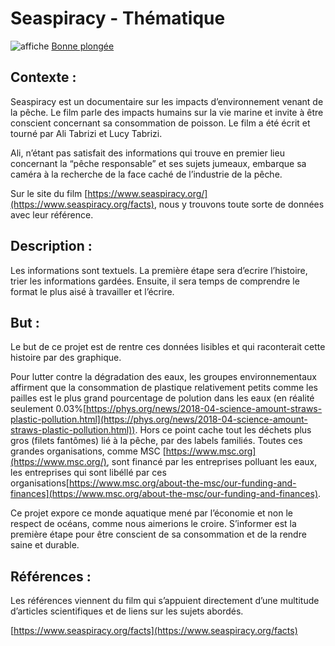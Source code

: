 # Seaspiracy - Thématique

![affiche](https://upload.wikimedia.org/wikipedia/en/3/34/Seaspiracy_2021_Film_poster.png)
[Bonne plongée](https://www.netflix.com/title/81014008)


## Contexte :

Seaspiracy est un documentaire sur les impacts d’environnement venant de la pêche. Le film parle des impacts humains sur la vie marine et invite à être conscient concernant sa consommation de poisson. Le film a été écrit et tourné par Ali Tabrizi et Lucy Tabrizi.

Ali, n’étant pas satisfait des informations qui trouve en premier lieu concernant la “pêche responsable” et ses sujets jumeaux, embarque sa caméra à la recherche de la face caché de l’industrie de la pêche.

Sur le site du film [https://www.seaspiracy.org/](https://www.seaspiracy.org/facts), nous y trouvons toute sorte de données avec leur référence. 


## Description :

Les informations sont textuels. La première étape sera d’ecrire l’histoire, trier les informations gardées. Ensuite, il sera temps de comprendre le format le plus aisé à travailler et l’écrire.


## But :

Le but de ce projet est de rentre ces données lisibles et qui raconterait cette histoire par des graphique. 

Pour lutter contre la dégradation des eaux, les groupes environnementaux affirment que la consommation de plastique relativement petits comme les pailles est le plus grand pourcentage de polution dans les eaux (en réalité seulement 0.03%[https://phys.org/news/2018-04-science-amount-straws-plastic-pollution.html](https://phys.org/news/2018-04-science-amount-straws-plastic-pollution.html)). Hors ce point cache tout les déchets plus gros (filets fantômes) lié à la pêche, par des labels familiés. Toutes ces grandes organisations, comme MSC [https://www.msc.org](https://www.msc.org/), sont financé par les entreprises polluant les eaux, les entreprises qui sont libéllé par ces organisations[https://www.msc.org/about-the-msc/our-funding-and-finances](https://www.msc.org/about-the-msc/our-funding-and-finances).

Ce projet expore ce monde aquatique mené par l’économie et non le respect de océans, comme nous aimerions le croire. S’informer est la première étape pour être conscient de sa consommation et de la rendre saine et durable.


## Références :

Les références viennent du film qui s’appuient directement d’une multitude d’articles scientifiques et de liens sur les sujets abordés. 

[https://www.seaspiracy.org/facts](https://www.seaspiracy.org/facts)